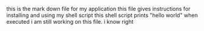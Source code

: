this is the mark down file for my application
this file gives instructions for installing and using my shell script 
this shell script prints "hello world" when executed
i am still working on this file. 
i know right
